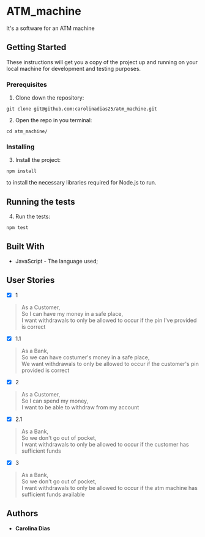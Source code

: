 # ATM_machine

It's a software for an ATM machine

## Getting Started

These instructions will get you a copy of the project up and running on your local machine for development and testing purposes.

### Prerequisites

1. Clone down the repository:

```
git clone git@github.com:carolinadias25/atm_machine.git
```

2. Open the repo in you terminal:

```
cd atm_machine/
```

### Installing

3. Install the project:

```
npm install
```

to install the necessary libraries required for Node.js to run.

## Running the tests

4. Run the tests:

```
npm test
```

## Built With

- JavaScript - The language used;

## User Stories

- [x] 1

> As a Customer,  
> So I can have my money in a safe place,  
> I want withdrawals to only be allowed to occur if the pin I've provided is correct

- [x] 1.1

> As a Bank,  
> So we can have costumer's money in a safe place,  
> We want withdrawals to only be allowed to occur if the customer's pin provided is correct

- [x] 2

> As a Customer,  
> So I can spend my money,  
> I want to be able to withdraw from my account

- [x] 2.1

> As a Bank,  
> So we don't go out of pocket,  
> I want withdrawals to only be allowed to occur if the customer has sufficient funds

- [x] 3

> As a Bank,  
> So we don't go out of pocket,  
> I want withdrawals to only be allowed to occur if the atm machine has sufficient funds available

## Authors

- **Carolina Dias**
